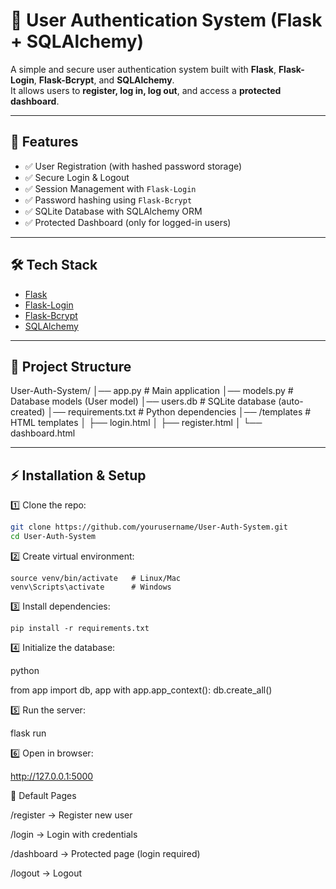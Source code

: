 # 🔐 User Authentication System (Flask + SQLAlchemy)

A simple and secure user authentication system built with **Flask**, **Flask-Login**, **Flask-Bcrypt**, and **SQLAlchemy**.  
It allows users to **register, log in, log out**, and access a **protected dashboard**.

---

## 📌 Features
- ✅ User Registration (with hashed password storage)
- ✅ Secure Login & Logout
- ✅ Session Management with `Flask-Login`
- ✅ Password hashing using `Flask-Bcrypt`
- ✅ SQLite Database with SQLAlchemy ORM
- ✅ Protected Dashboard (only for logged-in users)

---

## 🛠️ Tech Stack
- [Flask](https://flask.palletsprojects.com/)
- [Flask-Login](https://flask-login.readthedocs.io/)
- [Flask-Bcrypt](https://flask-bcrypt.readthedocs.io/)
- [SQLAlchemy](https://www.sqlalchemy.org/)

---

## 📂 Project Structure
User-Auth-System/
│── app.py # Main application
│── models.py # Database models (User model)
│── users.db # SQLite database (auto-created)
│── requirements.txt # Python dependencies
│── /templates # HTML templates
│ ├── login.html
│ ├── register.html
│ └── dashboard.html


---

## ⚡ Installation & Setup

1️⃣ Clone the repo:
```bash
git clone https://github.com/yourusername/User-Auth-System.git
cd User-Auth-System
```

2️⃣ Create virtual environment:
```python3 -m venv venv
source venv/bin/activate   # Linux/Mac
venv\Scripts\activate      # Windows
```

3️⃣ Install dependencies:
```
pip install -r requirements.txt
```
4️⃣ Initialize the database:

python

from app import db, app
with app.app_context():
    db.create_all()

5️⃣ Run the server:

flask run

6️⃣ Open in browser:

http://127.0.0.1:5000


🔑 Default Pages

/register → Register new user

/login → Login with credentials

/dashboard → Protected page (login required)

/logout → Logout
